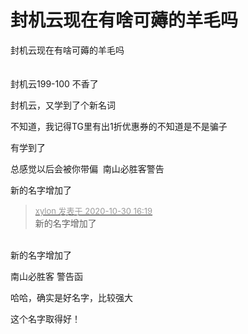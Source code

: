 # 封机云现在有啥可薅的羊毛吗


封机云现在有啥可薅的羊毛吗<br />
<br />
<br />
封机云199-100 不香了

封机云，又学到了个新名词

不知道，我记得TG里有出1折优惠券的不知道是不是骗子

有学到了<br />
<img src="static/image/smiley/default/lol.gif" smilieid="12" border="0" alt="" /><img src="static/image/smiley/default/lol.gif" smilieid="12" border="0" alt="" /><img src="static/image/smiley/default/lol.gif" smilieid="12" border="0" alt="" /><img src="static/image/smiley/default/lol.gif" smilieid="12" border="0" alt="" /><img src="static/image/smiley/default/lol.gif" smilieid="12" border="0" alt="" />

总感觉以后会被你带偏&nbsp;&nbsp;南山必胜客警告

新的名字增加了<img src="static/image/smiley/default/lol.gif" smilieid="12" border="0" alt="" />

<div class="quote"><blockquote><font size="2"><a href="https://www.hostloc.com/forum.php?mod=redirect&amp;goto=findpost&amp;pid=9375796&amp;ptid=760284" target="_blank"><font color="#999999">xylon 发表于 2020-10-30 16:19</font></a></font><br />
新的名字增加了</blockquote></div><br />
新的名字增加了<br />


南山必胜客 警告函<img id="aimg_tEYAZ" onclick="zoom(this, this.src, 0, 0, 0)" class="zoom" src="https://cdn.jsdelivr.net/gh/hishis/forum-master/public/images/patch.gif" onmouseover="img_onmouseoverfunc(this)" onload="thumbImg(this)" border="0" alt="" />

哈哈，确实是好名字，比较强大

这个名字取得好！
